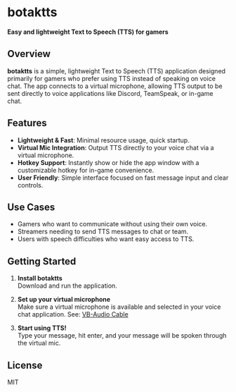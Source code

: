 # botaktts

**Easy and lightweight Text to Speech (TTS) for gamers**

## Overview

**botaktts** is a simple, lightweight Text to Speech (TTS) application designed primarily for gamers who prefer using TTS instead of speaking on voice chat. The app connects to a virtual microphone, allowing TTS output to be sent directly to voice applications like Discord, TeamSpeak, or in-game chat.

## Features

- **Lightweight & Fast**: Minimal resource usage, quick startup.
- **Virtual Mic Integration**: Output TTS directly to your voice chat via a virtual microphone.
- **Hotkey Support**: Instantly show or hide the app window with a customizable hotkey for in-game convenience.
- **User Friendly**: Simple interface focused on fast message input and clear controls.

## Use Cases

- Gamers who want to communicate without using their own voice.
- Streamers needing to send TTS messages to chat or team.
- Users with speech difficulties who want easy access to TTS.

## Getting Started

1. **Install botaktts**  
   Download and run the application.

2. **Set up your virtual microphone**  
   Make sure a virtual microphone is available and selected in your voice chat application. See: [VB-Audio Cable](https://vb-audio.com/Cable/)

3. **Start using TTS!**  
   Type your message, hit enter, and your message will be spoken through the virtual mic.

## License

MIT
